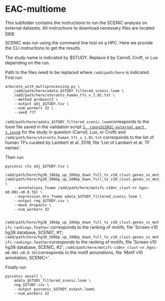 # EAC-multiome

This subfolder contains the instructions to run the SCENIC analysis on external datasets. All instructions to download necessary files are located [here](https://github.com/vanallenlab/EAC-multiome/blob/main/README.md)

SCENIC was run using the command line tool on a HPC. Here we provide the CLI instructions to get the results.

The study name is indicated by $STUDY. Replace it by Carroll, Croft, or Luo depending on the run.

Path to the files need to be replaced where `/add/path/here` is indicated.
First run 
```
arboreto_with_multiprocessing.py \
    /add/path/here/adata_$STUDY_filtered_scenic.loom \
    /add/path/here/utoronto_human_tfs_v_1.01.txt \
    --method grnboost2 \
    --output adj_$STUDY.tsv \
    --num_workers 32 \
    --seed 777
```

`/add/path/here/adata_$STUDY_filtered_scenic.loom`corresponds to the loom file saved in the validation script [`5. runpySCENIC-external part 1.ipynb`](https://github.com/vanallenlab/EAC-multiome/blob/main/code/python/notebooks/validation/5.%20runpySCENIC-external%20part%201.ipynb) for the study in question (Carroll, Luo, or Croft) and `/add/path/here/utoronto_human_tfs_v_1.01.txt` corresponds to the list of human TFs curated by Lambert et al. 2018, file 'List of Lambert et al. TF names'.

Then run 
```
pyscenic ctx adj_$STUDY.tsv \
    /add/path/here/hg38_10kbp_up_10kbp_down_full_tx_v10_clust.genes_vs_motifs.rankings.feather /add/path/here/hg38_500bp_up_100bp_down_full_tx_v10_clust.genes_vs_motifs.rankings.feather \
    --annotations_fname /add/path/here/motifs-v10nr_clust-nr.hgnc-m0.001-o0.0.tbl \
    --expression_mtx_fname adata_$STUDY_filtered_scenic.loom \
    --output reg_$STUDY.csv \
    --mask_dropouts \
    --num_workers 32
```
` /add/path/here/hg38_10kbp_up_10kbp_down_full_tx_v10_clust.genes_vs_motifs.rankings.feather` corresponds to the ranking of motifs, file 'Screen v10 hg38 database, SCENIC, #1'; `/add/path/here/hg38_500bp_up_100bp_down_full_tx_v10_clust.genes_vs_motifs.rankings.feather`corresponds to the ranking of motifs, file 'Screen v10 hg38 database, SCENIC, #2'; `/add/path/here/motifs-v10nr_clust-nr.hgnc-m0.001-o0.0.tbl`corresponds to the motif annotations, file 'Motif v10 annotation, SCENIC+'. 

Finally run 
```
pyscenic aucell \
    adata_$STUDY_filtered_scenic.loom \
    reg_$STUDY.csv \
    --output pyscenic_$STUDY_output.loom\
    --num_workers 32
```
